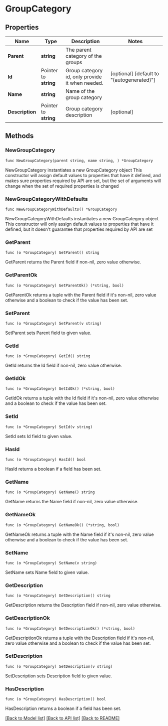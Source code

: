 # GroupCategory

## Properties

Name | Type | Description | Notes
------------ | ------------- | ------------- | -------------
**Parent** | **string** | The parent category of the groups | 
**Id** | Pointer to **string** | Group category id, only provide it when needed. | [optional] [default to "{autogenerated}"]
**Name** | **string** | Name of the group category | 
**Description** | Pointer to **string** | Group category description | [optional] 

## Methods

### NewGroupCategory

`func NewGroupCategory(parent string, name string, ) *GroupCategory`

NewGroupCategory instantiates a new GroupCategory object
This constructor will assign default values to properties that have it defined,
and makes sure properties required by API are set, but the set of arguments
will change when the set of required properties is changed

### NewGroupCategoryWithDefaults

`func NewGroupCategoryWithDefaults() *GroupCategory`

NewGroupCategoryWithDefaults instantiates a new GroupCategory object
This constructor will only assign default values to properties that have it defined,
but it doesn't guarantee that properties required by API are set

### GetParent

`func (o *GroupCategory) GetParent() string`

GetParent returns the Parent field if non-nil, zero value otherwise.

### GetParentOk

`func (o *GroupCategory) GetParentOk() (*string, bool)`

GetParentOk returns a tuple with the Parent field if it's non-nil, zero value otherwise
and a boolean to check if the value has been set.

### SetParent

`func (o *GroupCategory) SetParent(v string)`

SetParent sets Parent field to given value.


### GetId

`func (o *GroupCategory) GetId() string`

GetId returns the Id field if non-nil, zero value otherwise.

### GetIdOk

`func (o *GroupCategory) GetIdOk() (*string, bool)`

GetIdOk returns a tuple with the Id field if it's non-nil, zero value otherwise
and a boolean to check if the value has been set.

### SetId

`func (o *GroupCategory) SetId(v string)`

SetId sets Id field to given value.

### HasId

`func (o *GroupCategory) HasId() bool`

HasId returns a boolean if a field has been set.

### GetName

`func (o *GroupCategory) GetName() string`

GetName returns the Name field if non-nil, zero value otherwise.

### GetNameOk

`func (o *GroupCategory) GetNameOk() (*string, bool)`

GetNameOk returns a tuple with the Name field if it's non-nil, zero value otherwise
and a boolean to check if the value has been set.

### SetName

`func (o *GroupCategory) SetName(v string)`

SetName sets Name field to given value.


### GetDescription

`func (o *GroupCategory) GetDescription() string`

GetDescription returns the Description field if non-nil, zero value otherwise.

### GetDescriptionOk

`func (o *GroupCategory) GetDescriptionOk() (*string, bool)`

GetDescriptionOk returns a tuple with the Description field if it's non-nil, zero value otherwise
and a boolean to check if the value has been set.

### SetDescription

`func (o *GroupCategory) SetDescription(v string)`

SetDescription sets Description field to given value.

### HasDescription

`func (o *GroupCategory) HasDescription() bool`

HasDescription returns a boolean if a field has been set.


[[Back to Model list]](../README.md#documentation-for-models) [[Back to API list]](../README.md#documentation-for-api-endpoints) [[Back to README]](../README.md)


